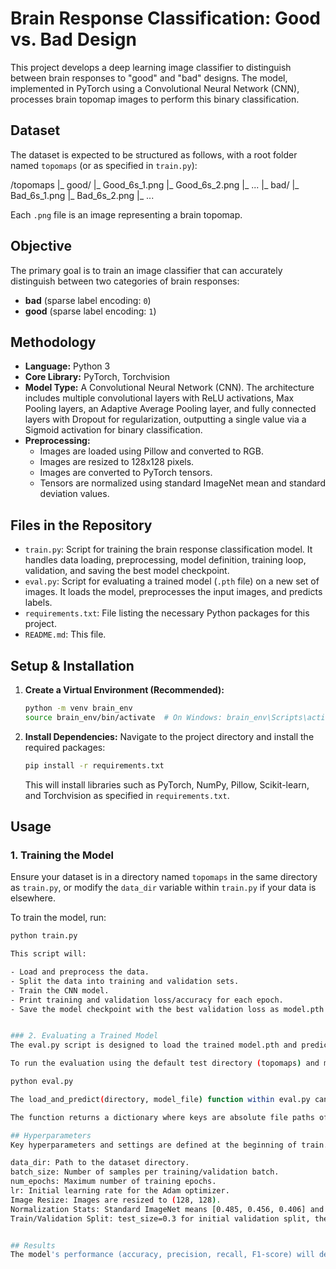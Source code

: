 # Brain Response Classification: Good vs. Bad Design

This project develops a deep learning image classifier to distinguish between brain responses to "good" and "bad" designs. The model, implemented in PyTorch using a Convolutional Neural Network (CNN), processes brain topomap images to perform this binary classification.

## Dataset

The dataset is expected to be structured as follows, with a root folder named `topomaps` (or as specified in `train.py`):

/topomaps
|_ good/
|_ Good_6s_1.png
|_ Good_6s_2.png
|_ ...
|_ bad/
|_ Bad_6s_1.png
|_ Bad_6s_2.png
|_ ...

Each `.png` file is an image representing a brain topomap.

## Objective

The primary goal is to train an image classifier that can accurately distinguish between two categories of brain responses:
* **bad** (sparse label encoding: `0`)
* **good** (sparse label encoding: `1`)

## Methodology

* **Language:** Python 3
* **Core Library:** PyTorch, Torchvision
* **Model Type:** A Convolutional Neural Network (CNN). The architecture includes multiple convolutional layers with ReLU activations, Max Pooling layers, an Adaptive Average Pooling layer, and fully connected layers with Dropout for regularization, outputting a single value via a Sigmoid activation for binary classification.
* **Preprocessing:**
    * Images are loaded using Pillow and converted to RGB.
    * Images are resized to 128x128 pixels.
    * Images are converted to PyTorch tensors.
    * Tensors are normalized using standard ImageNet mean and standard deviation values.

## Files in the Repository

* `train.py`: Script for training the brain response classification model. It handles data loading, preprocessing, model definition, training loop, validation, and saving the best model checkpoint.
* `eval.py`: Script for evaluating a trained model (`.pth` file) on a new set of images. It loads the model, preprocesses the input images, and predicts labels.
* `requirements.txt`: File listing the necessary Python packages for this project.
* `README.md`: This file.

## Setup & Installation

1.  **Create a Virtual Environment (Recommended):**
    ```bash
    python -m venv brain_env
    source brain_env/bin/activate  # On Windows: brain_env\Scripts\activate
    ```

2.  **Install Dependencies:**
    Navigate to the project directory and install the required packages:
    ```bash
    pip install -r requirements.txt
    ```
    This will install libraries such as PyTorch, NumPy, Pillow, Scikit-learn, and Torchvision as specified in `requirements.txt`.

## Usage

### 1. Training the Model
Ensure your dataset is in a directory named `topomaps` in the same directory as `train.py`, or modify the `data_dir` variable within `train.py` if your data is elsewhere.

To train the model, run:
```bash
python train.py

This script will:

- Load and preprocess the data.
- Split the data into training and validation sets.
- Train the CNN model.
- Print training and validation loss/accuracy for each epoch.
- Save the model checkpoint with the best validation loss as model.pth in the current directory.


### 2. Evaluating a Trained Model
The eval.py script is designed to load the trained model.pth and predict labels for images in a specified directory.

To run the evaluation using the default test directory (topomaps) and model file (model.pth) as defined in its if __name__ == "__main__": block:

python eval.py

The load_and_predict(directory, model_file) function within eval.py can also be called by other scripts or systems. It takes the path to the image directory (structured like the training data) and the path to the .pth model file.

The function returns a dictionary where keys are absolute file paths of the images and values are the predicted integer labels (0 for "bad", 1 for "good").

## Hyperparameters
Key hyperparameters and settings are defined at the beginning of train.py or within its main() function, including:

data_dir: Path to the dataset directory.
batch_size: Number of samples per training/validation batch.
num_epochs: Maximum number of training epochs.
lr: Initial learning rate for the Adam optimizer.
Image Resize: Images are resized to (128, 128).
Normalization Stats: Standard ImageNet means [0.485, 0.456, 0.406] and stds [0.229, 0.224, 0.225].
Train/Validation Split: test_size=0.3 for initial validation split, then test_size=0.5 of that for test (effectively 70% train, 15% val, 15% test - though the test split is not directly used in the training loop apart from being set aside).


## Results
The model's performance (accuracy, precision, recall, F1-score) will depend on the dataset characteristics, the training process, and hyperparameter tuning. The train.py script includes a validation loop to monitor performance and save the best model based on validation loss. The eval.py script includes an example of how to calculate accuracy on a test set if ground truth labels can be inferred from filenames.